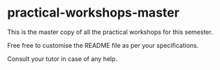 # practical-workshops-master
This is the master copy of all the practical workshops for this semester.

Free free to customise the README file as per your specifications.

Consult your tutor in case of any help.
